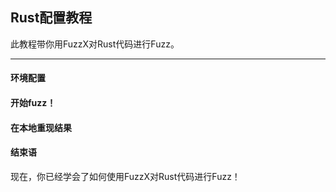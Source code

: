 
## Rust配置教程

此教程带你用FuzzX对Rust代码进行Fuzz。

---

#### 环境配置


#### 开始fuzz！


#### 在本地重现结果


#### 结束语

现在，你已经学会了如何使用FuzzX对Rust代码进行Fuzz！

